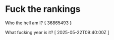 # Fuck the rankings

Who the hell am I?
{ 36865493 }

What fucking year is it?
[ 2025-05-22T09:40:00Z ]
